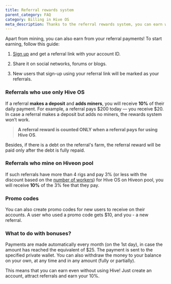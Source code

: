```yaml
---
title: Referral rewards system
parent_category: FAQ
category: Billing in Hive OS
meta_description: Thanks to the referral rewards system, you can earn with Hive OS even if you don't mine!
---
```


Apart from mining, you can also earn from your referral payments! To start earning, follow this guide:

1. [Sign up](https://the.hiveos.farm/register/) and get a referral link with your account ID.

2. Share it on social networks, forums or blogs.

3. New users that sign-up using your referral link will be marked as your referrals.

### Referrals who use only Hive OS
If a referral **makes a deposit** and **adds miners**, you will receive **10%** of their daily payment. For example, a referral pays $200 today — you receive $20. In case a referral makes a deposit but adds no miners, the rewards system won’t work.

>**A referral reward is counted ONLY when a referral pays for using Hive OS**.

Besides, if there is a debt on the referral's farm, the referral reward will be paid only after the debt is fully repaid.

### Referrals who mine on Hiveon pool
If such referrals have more than 4 rigs and pay 3% (or less with the discount based on the [number of workers](https://hiveos.farm/faq-billing_in_hive_os-discounts_bonuses)) for Hive OS on Hiveon pool, you will receive **10%** of the 3% fee that they pay.

### Promo codes
You can also create promo codes for new users to receive on their accounts. A user who used a promo code gets $10, and you - a new referral.

### What to do with bonuses?
Payments are made automatically every month (on the 1st day), in case the amount has reached the equivalent of $25. The payment is sent to the specified private wallet. You can also withdraw the money to your balance on your own, at any time and in any amount (fully or partially).

This means that you can earn even without using Hive! Just create an account, attract referrals and earn your 10%.

